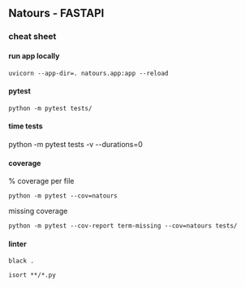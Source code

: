 ## Natours - FASTAPI

### cheat sheet

#### run app locally

`uvicorn --app-dir=. natours.app:app --reload`

#### pytest

`python -m pytest tests/`

#### time tests

python -m pytest tests -v --durations=0

#### coverage

% coverage per file

`python -m pytest --cov=natours`

missing coverage

`python -m pytest --cov-report term-missing --cov=natours tests/`

#### linter

`black .`

`isort **/*.py`
